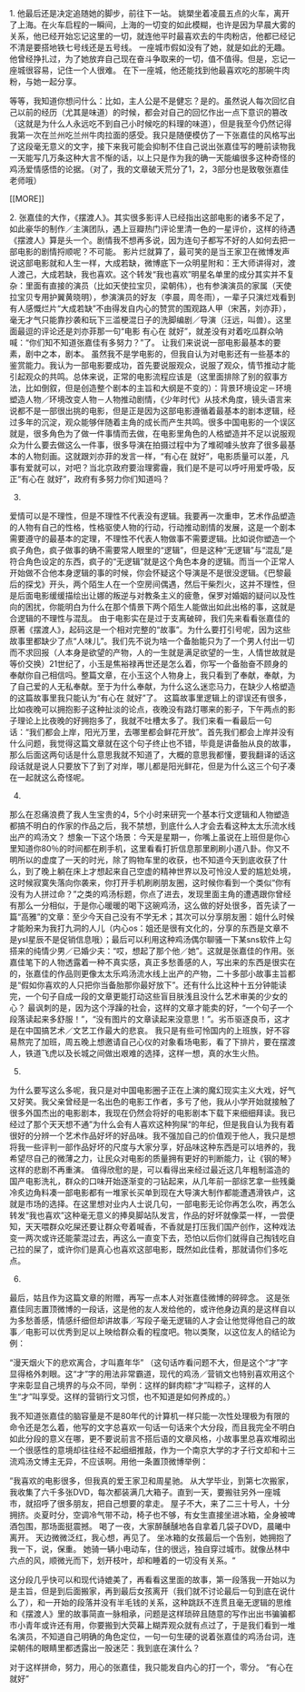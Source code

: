 <p>1.
他最后还是决定追随她的脚步，前往下一站。
姚槊坐着凌晨五点的火车，离开了上海。在火车启程的一瞬间，上海的一切变的如此模糊，也许是因为早晨大雾的关系，他已经开始忘记这里的一切，就连他平时最喜欢去的牛肉粉店，他都已经记不清是要搭地铁七号线还是五号线。
一座城市假如没有了她，就是如此的无趣。
他曾经挣扎过，为了她放弃自己现在奋斗争取来的一切，值不值得。但是，忘记一座城很容易，记住一个人很难。
在下一座城，他还能找到他最喜欢吃的那碗牛肉粉，与她一起分享。

等等，我知道你想问什么：比如，主人公是不是健忘？是的。虽然说人每次回忆自己以前的经历（尤其是味道）的时候，都会对自己的回忆作出一点下意识的篡改（这就是为什么人永远吃不到自己小时候吃的料理的味道），但是我至今仍然记得我第一次在兰州吃兰州牛肉拉面的感受。我只是随便模仿了一下张嘉佳的风格写出了这段毫无意义的文字，接下来我可能会抑制不住自己说出张嘉佳写的睡前读物我一天能写几万条这种大言不惭的话，以上只是作为我的确一天能编很多这种奇怪的鸡汤爱情感悟的论据。（对了，我的文章破天荒分了1，2，3部分也是致敬张嘉佳老师哦）
</p>
[[MORE]]
<p>
2.
张嘉佳的大作，《摆渡人》。其实很多影评人已经指出这部电影的诸多不足了，如此豪华的制作／主演团队，遇上豆瓣热门评论里清一色的一星评价，这样的待遇《摆渡人》算是头一个。剧情我不想再多说，因为连句子都写不好的人如何去把一部电影的剧情捋顺呢？不可能。
影片烂就算了，最可笑的是当王家卫在微博发声说这部电影就和人生一样，大成若缺，微博底下一众明星附和：王大师讲得对，渡人渡己，大成若缺，我也喜欢。这个转发“我也喜欢”明星名单里的成分其实并不复杂：里面有直接的演员（比如天使拉宝贝，梁朝伟），也有参演演员的家属（天使拉宝贝专用护翼黄晓明），参演演员的好友（李晨，周冬雨），一辈子只演烂戏看到有人感慨烂片“大成若缺”不由得发自内心的赞赏的围观路人甲（宋茜，刘亦菲），毫无才气只能靠抄袭和玩下三滥梗混日子的洗脚编剧／导演（汪远，叫兽）。这里面最逗的评论还是刘亦菲那一句“电影 有心在 就好”，就差没有对着吃瓜群众呐喊：“你们知不知道张嘉佳有多努力？”了。
让我们来说说一部电影最基本的要素，剧中之本，剧本。
虽然我不是学电影的，但我自认为对电影还有一些基本的鉴赏能力。我认为一部电影要成功，首先要说服观众，说服了观众，情节推动才能引起观众的共鸣。总体来说，正常的电影流程应该是（这里面排除了别的叙事方法，比如倒叙，但是创造整个剧本的主旨和大纲是不变的）：背景环境设定－环境塑造人物／环境改变人物－人物推动剧情，《少年时代》从技术角度，镜头语言来说都不是一部很出挑的电影，但是正是因为这部电影遵循着最基本的剧本逻辑，经过多年的沉淀，观众能够伴随着主角的成长而产生共鸣。很多中国电影的一个误区就是，很多角色为了做一件事情而去做，在电影里角色的人格塑造并不足以说服观众为什么要去做这么一件事，很多导演在拍摄过程中为了堆砌噱头放弃了很多最基本的人物刻画。这就跟刘亦菲的发言一样，“有心在 就好”，电影质量可以差，凡事有爱就可以，对吧？当北京政府要治理雾霾，我们是不是可以呼吁用爱呼吸，反正“有心在 就好”，政府有多努力你们知道吗？

3.
爱情可以是不理性，但是不理性不代表没有逻辑。我要再一次重申，艺术作品塑造的人物有自己的性格，性格驱使人物的行动，行动推动剧情的发展，这是一个剧本需要遵守的最基本的定理，不理性不代表人物做事不需要逻辑。比如说你塑造一个疯子角色，疯子做事的确不需要常人眼里的“逻辑”，但是这种“无逻辑”与“混乱”是符合角色设定的东西，疯子的“无逻辑”就是这个角色本身的逻辑。而当一个正常人开始做不合他本身逻辑的事的时候，你会怀疑这个导演是不是很没逻辑。《巴黎最后的探戈》开头，两个陌生人在一个空房间偶遇，然后干柴烈火，这并不理性，但是后面电影缓缓描绘出让娜的叛逆与对教条主义的疲惫，保罗对婚姻的疑问以及性向的困扰，你能明白为什么在那个情景下两个陌生人能做出如此出格的事，这就是合逻辑的不理性与混乱。
由于电影实在是过于支离破碎，我们先来看看张嘉佳的原著《摆渡人》，起码这是一个相对完整的“故事”。为什么要打引号呢，因为这些故事里都缺少了点“人味儿”。我们先不说为啥一个备胎能只为了一个男人付出一切而不求回报（人本身是欲望的产物，人的一生就是满足欲望的一生，人情世故就是等价交换）21世纪了，小玉是焦裕禄再世还是怎么着，你写一个备胎奋不顾身的奉献你自己相信吗。整篇文章，在小玉这个人物身上，我只看到了奉献，奉献，为了自己爱的人无私奉献。至于为什么奉献，为什么这么迷恋马力，在缺少人格塑造的这篇故事里我只能认为“有心在 就好”了。
这篇故事里逻辑上的谬误还有很多，比如夜晚可以拥抱影子这种扯淡的论点，夜晚没有路灯哪来的影子，下午两点的影子理论上比夜晚的好拥抱多了，我就不吐槽太多了。我们来看一看最后一句话：“我们都会上岸，阳光万里，去哪里都会鲜花开放”。首先我们都会上岸并没有什么问题，我觉得这篇文章就在这个句子终止也不错，毕竟是讲备胎从良的故事，那么后面这两句话是什么意思我就不知道了，大概的意思我都懂，要我翻译的话这段话就是说人只要放下了到了对岸，哪儿都是阳光鲜花，但是为什么这三个句子凑在一起就这么奇怪呢。

4.
那么在忍痛浪费了我人生宝贵的4，5个小时来研究一个基本行文逻辑和人物塑造都搞不明白的作家的作品之后，我不禁想，到底什么人才会去看这种太太乐流水线出产的鸡汤文？
想象一下这个场景：今天是星期一，你嘴上虽说在上班但是你心里知道你80％的时间都在刷手机，这里看看打折信息那里刷刷小道八卦。你又不明所以的虚度了一天的时光，除了购物车里的收获，也不知道今天到底收获了什么，到了晚上躺在床上才想起来自己空虚的精神世界以及可怜没人爱的尴尬处境，这时候寂寞失落向你袭来，你打开手机刷刷朋友圈，这时候你看到一个类似“你有没有为人拼过命？”之类的鸡汤标题，你点了进去，发现里面主角的遭遇跟你曾经有那么一分相似，于是你心暖暖的喝下这碗鸡汤，这么做的好处很多，首先读了一篇“高雅”的文章：至少今天自己没有不学无术；其次可以分享朋友圈：姐什么时候才能盼来为我打九洞的人儿（内心os：姐还是很有文化的，分享的东西是文章不是ysl星辰不是促销信息哦）；最后可以利用这种鸡汤偶尔聊骚一下某sns软件上勾搭来的纯情少男／已婚少夫：“哎，想起了那个他／她”。这就是张嘉佳的作用。张嘉佳笔下的人物透露着一种不真实感，真正多愁善感的人，写出来的东西是很实在的，张嘉佳的作品则更像太太乐鸡汤流水线上出产的产物，二十多部小故事主旨都是“假如你喜欢的人只把你当备胎那你最好放下”。还有什么比这种十五分钟能读完，一个句子自成一段的文章更能打动这些盲目肤浅且没什么艺术审美的少女的心？
最讽刺的是，因为这个浮躁的社会，这样的文章才能卖的好，“一个句子一个段落读起来多舒服！”，“没有图片的文章读起来没意思！”。劣币驱逐良币，这才是在中国搞艺术／文艺工作最大的悲哀。
我只是有些可怜国内的上班族，好不容易熬完了加班，周五晚上想邀请自己心仪的对象看场电影，看了下排片，要在摆渡人，铁道飞虎以及长城之间做出艰难的选择，这样一想，真的水生火热。

5.
为什么要写这么多呢，我只是对中国电影圈子正在上演的魔幻现实主义大戏，好气又好笑。我父亲曾经是一名出色的电影工作者，多亏了他，我从小学开始就接触了很多外国杰出的电影剧本，我现在仍然会将好的电影剧本下载下来细细拜读。我已经过了那个天天想不通”为什么会有人喜欢这种狗屎“的年纪，但是我自认为我有着很好的分辨一个艺术作品好坏的好品味。我不强加自己的价值观于他人，我只是想将我一些评判一部作品好坏的尺度与大家分享，好品味这种东西是可以培养的，我希望尽自己的微薄之力，让民众对电影的质量拥有更好的判断能力，让《钢的琴》这样的悲剧不再重演。
值得欣慰的是，可以看得出来经过最近这几年粗制滥造的国产电影洗礼，群众的口味开始逐渐变的刁钻起来，从几年前一部综艺拿一些残羹冷炙边角料凑一部电影都有一堆家长买单到现在大导演大制作都能遭遇滑铁卢，这就是市场的选择。在这里想对业内人士说几句，一部电影无论你再怎么吹，再怎么转发“我也喜欢”这种毫无意义的捧臭脚站队发言，作品的好坏就像菜一样，一尝便知，天天喂群众吃屎还要让群众夸着喊香，不香就是打压我们国产创作，这种戏法变一两次或许还能蒙混过去，再这么一直变下去，恐怕以后你们就得自己掏钱吃自己拉的屎了，或许你们是真心也喜欢这部电影，既然如此佳肴，那就请你们多吃点。

6.
最后，姑且作为这篇文章的附赠，再写一点本人对张嘉佳微博的碎碎念。
这是张嘉佳同志置顶微博的一段话，这是他的友人发给他的，或许他身边真的是这样自以为多愁善感，情感纤细但却讲故事／写段子毫无逻辑的人才会让他觉得他自己的故事／电影可以优秀到足以上映给群众看的程度吧。物以类聚，以这位友人的结论为例：

“漫天烟火下的悲欢离合，才叫嘉年华”
（这句话咋看问题不大，但是这个“才”字显得格外刺眼。这“才”字的用法非常霸道，现代的鸡汤／营销文也特别喜欢用这个字来彰显自己境界的与众不同，举例：这样的鲜肉粽“才”叫粽子，这样的人生“才”叫享受。这样的营销行文习惯，也不知道是如何养成的。）

我不知道张嘉佳的脑容量是不是80年代的计算机一样只能一次性处理极为有限的命令还是怎么着，他写的文字总喜欢一句话一句话来个大分段，而且我完全不明白如此分段的意义在哪，更不要说前言不搭后语的文章风格，小故事里总喜欢堆砌出一个很感性的意境却往往经不起细细推敲，作为一个南京大学的才子行文却和十三流鸡汤文博主无异，不应该啊。用他一条置顶微博举例：

”我喜欢的电影很多，但我真的爱王家卫和周星驰。
从大学毕业，到第七次搬家，我收集了六千多张DVD，每次都装满几大箱子。直到一天，要搬驻另外一座城市，就招呼了很多朋友，把自己想要的拿走。
屋子不大，来了二三十号人，十分拥挤。炎夏时分，空调冷气带不动，椅子也不够，有女生直接坐进冰箱，全身被啤酒包围，那场面挺震撼。
喝了一夜，大家醉醺醺地各自拿着几袋子DVD，晨曦中离开。
天边微微泛红，我心想，再见了。
坐冰箱的女孩最后一个告别，她拥抱了我一下，说，保重。
她骑一辆小电动车，住的很远，独自穿过城市。就像丛林中六点的风，顺微光而下，划开枝叶，却和睡着的一切没有关系。“

这分段几乎快可以和现代诗媲美了，再看看这里面的故事，第一段落我一开始以为是主旨，但是到后面搬家，再到最后女孩离开（我们就不讨论最后一句到底在说什么了），和一开始的段落并没有半毛钱的关系，这种跳跃不连贯且毫无逻辑的思维和《摆渡人》里的故事简直一脉相承，问题是这样琐碎且随意的写作出出书骗骗都市小青年或许还有用，你要搬到大荧幕上糊弄观众就有点过了，于是我们看到一堆名演员，不知道自己明确的角色定位，一句一句生硬的说着张嘉佳的鸡汤台词，连梁朝伟的眼睛里都透露出一股迷茫：我到底在演什么？

对于这样拼命，努力，用心的张嘉佳，我只能发自内心的打一个，零分。
“有心在 就好”
</p>
